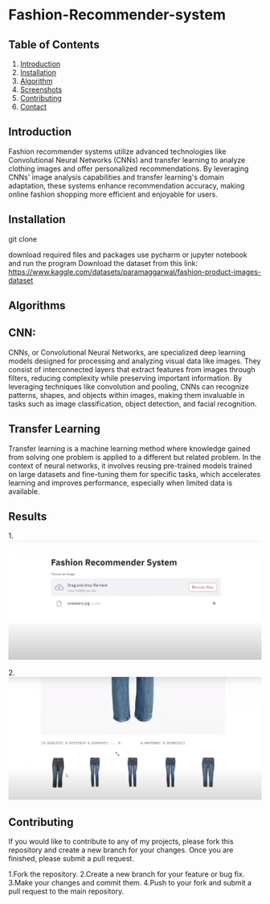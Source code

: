 # Fashion-Recommender-system


## Table of Contents
1. [Introduction](#introduction)
2. [Installation](#installation)
3. [Algorithm](#algorithms)
4. [Screenshots](#screenshots)
5. [Contributing](#contributing)
6. [Contact](#contact)

## Introduction
Fashion recommender systems utilize advanced technologies like Convolutional Neural Networks (CNNs) and transfer learning to analyze clothing images and offer personalized recommendations. By leveraging CNNs' image analysis capabilities and transfer learning's domain adaptation, these systems enhance recommendation accuracy, making online fashion shopping more efficient and enjoyable for users.

## Installation
git clone 

download required files and packages
use pycharm or jupyter notebook and run the program
Download the dataset from this link: https://www.kaggle.com/datasets/paramaggarwal/fashion-product-images-dataset



## Algorithms

## CNN: 
CNNs, or Convolutional Neural Networks, are specialized deep learning models designed for processing and analyzing visual data like images. They consist of interconnected layers that extract features from images through filters, reducing complexity while preserving important information. By leveraging techniques like convolution and pooling, CNNs can recognize patterns, shapes, and objects within images, making them invaluable in tasks such as image classification, object detection, and facial recognition.

## Transfer Learning 
Transfer learning is a machine learning method where knowledge gained from solving one problem is applied to a different but related problem. In the context of neural networks, it involves reusing pre-trained models trained on large datasets and fine-tuning them for specific tasks, which accelerates learning and improves performance, especially when limited data is available.


## Results
1.![Screenshot 2023-11-07 091132](https://github.com/Kopal05/Fashion-Recommender-system/blob/main/assets/Screenshot%20(242).png)


2.![Screenshot 2023-11-07 091156](https://github.com/Kopal05/Fashion-Recommender-system/blob/main/assets/Screenshot%20(243).png)





## Contributing
If you would like to contribute to any of my projects, please fork this repository and create a new branch for your changes. Once you are finished, please submit a pull request.

1.Fork the repository.
2.Create a new branch for your feature or bug fix.
3.Make your changes and commit them.
4.Push to your fork and submit a pull request to the main repository.

